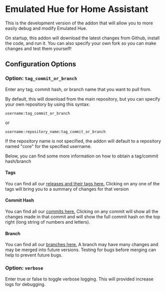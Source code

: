 # Emulated Hue for Home Assistant

This is the development version of the addon that
will allow you to more easily debug and modify Emulated Hue.

On startup, this addon will download the latest changes from
Github, install the code, and run it. You can also specify
your own fork so you can make changes and test them yourself!

## Configuration Options

### Option: `tag_commit_or_branch`

Enter any tag, commit hash, or branch name that you want to
pull from.

By default, this will download from the main repository, but you can
specify your own repository by using this syntax:

`username:tag_commit_or_branch`

or

`username:repository_name:tag_commit_or_branch`

If the repository name is not specified, the addon will default to
a repository named "core" for the specified username.

Below, you can find some more information on how to obtain a tag/commit hash/branch

#### Tags
You can find all our [releases and their tags here.](https://github.com/hass-emulated-hue/core/tags)
Clicking on any one of the tags will bring you to a summary of changes for that version

#### Commit Hash
You can find all our [commits here.](https://github.com/hass-emulated-hue/core/commits/master)
Clicking on any commit will show all the changes made in that commit and will show
the full commit hash on the top right (long string of numbers and letters).

#### Branch
You can find all our [branches here.](https://github.com/hass-emulated-hue/core/branches)
A branch may have many changes and may be merged into future versions. Testing for
bugs before merging can help to prevent future bugs.

### Option: `verbose`

Enter true or false to toggle verbose logging. This will provided increase logs for debugging.
